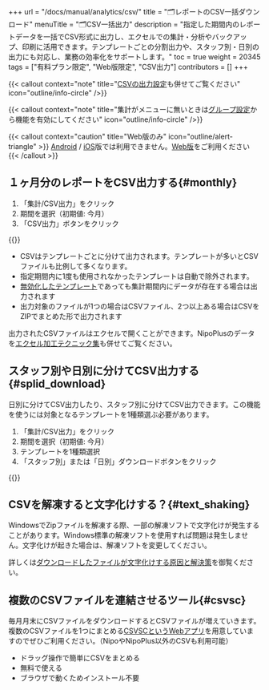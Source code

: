 +++
url = "/docs/manual/analytics/csv/"
title = "🗂️レポートのCSV一括ダウンロード"
menuTitle = "🗂️CSV一括出力"
description = "指定した期間内のレポートデータを一括でCSV形式に出力し、エクセルでの集計・分析やバックアップ、印刷に活用できます。テンプレートごとの分割出力や、スタッフ別・日別の出力にも対応し、業務の効率化をサポートします。"
toc = true
weight = 20345
tags = ["有料プラン限定", "Web版限定", "CSV出力"]
contributors = []
+++

{{< callout context="note" title="[CSVの出力設定](/docs/manual/analytics/csvoption/)も併せてご覧ください" icon="outline/info-circle" />}}

{{< callout context="note" title="集計がメニューに無いときは[グループ設定](/docs/manual/initial-setting/setting-group/#optionalFunction)から機能を有効にしてください" icon="outline/info-circle" />}}

{{< callout context="caution" title="Web版のみ" icon="outline/alert-triangle" >}}
[Android](/docs/system/mobile-install/#googlePlay) / [iOS](/docs/system/mobile-install/#appStore)版では利用できません。[Web版](/docs/system/mobile-install/#web)をご利用ください
{{< /callout >}}

## １ヶ月分のレポートをCSV出力する{#monthly}

1. 「集計/CSV出力」をクリック
2. 期間を選択（初期値: 今月）
3. 「CSV出力」ボタンをクリック

{{<icatch filename="img/report-csv-export1" msg="たくさんのレポートを１枚のCSVにまとめて出力できるよ。電子化の強みだね" alice="pc">}}

- CSVはテンプレートごとに分けて出力されます。テンプレートが多いとCSVファイルも比例して多くなります。
- 指定期間内に1度も使用されなかったテンプレートは自動で除外されます。
- [無効化したテンプレート](/docs/manual/initial-setting/template/make/#disableTemplate)であっても集計期間内にデータが存在する場合は出力されます
- 出力対象のファイルが1つの場合はCSVファイル、2つ以上ある場合はCSVをZIPでまとめた形で出力されます

出力されたCSVファイルはエクセルで開くことができます。NipoPlusのデータを[エクセル加工テクニック集](/excel/)も併せてご覧ください。

## スタッフ別や日別に分けてCSV出力する{#splid_download}

日別に分けてCSV出力したり、スタッフ別に分けてCSV出力できます。この機能を使うには対象となるテンプレートを1種類選ぶ必要があります。

1. 「集計/CSV出力」をクリック
2. 期間を選択（初期値: 今月）
3. テンプレートを1種類選択
4. 「スタッフ別」または「日別」ダウンロードボタンをクリック

{{<icatch filename="img/selectable-csv-download" msg="日別やスタッフ別に分けてレポートのダウンロードが可能です">}}

## CSVを解凍すると文字化けする？{#text_shaking}

WindowsでZipファイルを解凍する際、一部の解凍ソフトで文字化けが発生することがあります。Windows標準の解凍ソフトを使用すれば問題は発生しません。文字化けが起きた場合は、解凍ソフトを変更してください。

詳しくは[ダウンロードしたファイルが文字化けする原因と解決策](/tech/mojibake/)を御覧ください。

## 複数のCSVファイルを連結させるツール{#csvsc}

毎月月末にCSVファイルをダウンロードするとCSVファイルが増えていきます。
複数のCSVファイルを1つにまとめる[CSVSCというWebアプリ](/tips/csvsc/)を用意していますのでぜひご利用ください。（NipoやNipoPlus以外のCSVも利用可能）

- ドラッグ操作で簡単にCSVをまとめる
- 無料で使える
- ブラウザで動くためインストール不要
